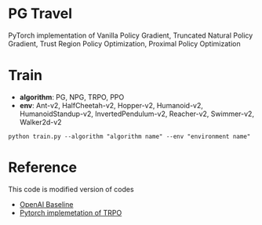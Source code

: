 # PG Travel
PyTorch implementation of Vanilla Policy Gradient, Truncated Natural Policy Gradient, Trust Region Policy Optimization, Proximal Policy Optimization

# Train
* **algorithm**: PG, NPG, TRPO, PPO
* **env**: Ant-v2, HalfCheetah-v2, Hopper-v2, Humanoid-v2, HumanoidStandup-v2, InvertedPendulum-v2, Reacher-v2, Swimmer-v2, Walker2d-v2
~~~
python train.py --algorithm "algorithm name" --env "environment name"
~~~

# Reference
This code is modified version of codes
* [OpenAI Baseline](https://github.com/openai/baselines/tree/master/baselines/trpo_mpi)
* [Pytorch implemetation of TRPO](https://github.com/ikostrikov/pytorch-trpo)
